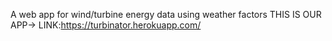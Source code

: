 A web app for wind/turbine energy data using weather factors THIS IS OUR APP-> LINK:https://turbinator.herokuapp.com/
